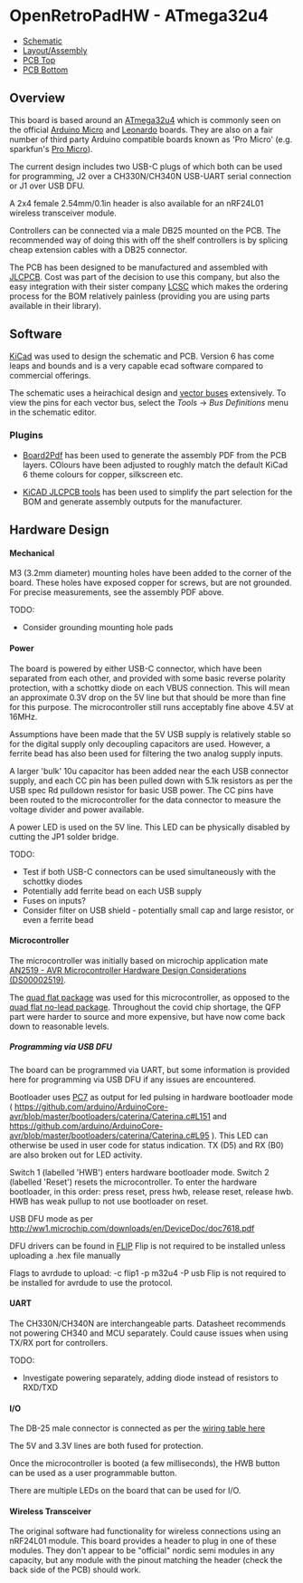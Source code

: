 # OpenRetroPadHW - ATmega32u4

* [Schematic](AATmega32u4/outputs/OpenRetroPad.pdf)
* [Layout/Assembly](ATmega32u4/outputs/OpenRetroPad-Assembly.pdf)
* [PCB Top](ATmega32u4/outputs/OpenRetroPad-top.png)
* [PCB Bottom](ATmega32u4/outputs/OpenRetroPad-bottom.png)

## Overview

This board is based around an [ATmega32u4](https://www.microchip.com/en-us/product/ATmega32U4) which is commonly seen on the official [Arduino Micro](https://docs.arduino.cc/hardware/micro) and [Leonardo](https://docs.arduino.cc/hardware/leonardo) boards. They are also on a fair number of third party Arduino compatible boards known as 'Pro Micro' (e.g. sparkfun's [Pro Micro](https://www.sparkfun.com/products/12640)).

The current design includes two USB-C plugs of which both can be used for programming, J2 over a CH330N/CH340N USB-UART serial connection or J1 over USB DFU.

A 2x4 female 2.54mm/0.1in header is also available for an nRF24L01 wireless transceiver module.

Controllers can be connected via a male DB25 mounted on the PCB. The recommended way of doing this with off the shelf controllers is by splicing cheap extension cables with a DB25 connector.

The PCB has been designed to be manufactured and assembled with [JLCPCB](https://jlcpcb.com/). Cost was part of the decision to use this company, but also the easy integration with their sister company [LCSC](https://www.lcsc.com/) which makes the ordering process for the BOM relatively painless (providing you are using parts available in their library).

## Software

[KiCad](https://www.kicad.org/) was used to design the schematic and PCB. Version 6 has come leaps and bounds and is a very capable ecad software compared to commercial offerings.

The schematic uses a heirachical design and [vector buses](https://docs.kicad.org/6.0/en/eeschema/eeschema.html#bus-connections) extensively. To view the pins for each vector bus, select the _Tools_ -> _Bus Definitions_ menu in the schematic editor.

### Plugins

* [Board2Pdf](https://gitlab.com/dennevi/Board2Pdf) has been used to generate the assembly PDF from the PCB layers. COlours have been adjusted to roughly match the default KiCad 6 theme colours for copper, silkscreen etc.

* [KiCAD JLCPCB tools](https://github.com/bouni/kicad-jlcpcb-tools) has been used to simplify the part selection for the BOM and generate assembly outputs for the manufacturer.

## Hardware Design

#### Mechanical

M3 (3.2mm diameter) mounting holes have been added to the corner of the board. These holes have exposed copper for screws, but are not grounded. For precise measurements, see the assembly PDF above.

TODO:
* Consider grounding mounting hole pads

#### Power

The board is powered by either USB-C connector, which have been separated from each other, and provided with some basic reverse polarity protection, with a schottky diode on each VBUS connection. This will mean an approximate 0.3V drop on the 5V line but that should be more than fine for this purpose. The microcontroller still runs acceptably fine above 4.5V at 16MHz.

Assumptions have been made that the 5V USB supply is relatively stable so for the digital supply only decoupling capacitors are used. However, a ferrite bead has also been used for filtering the two analog supply inputs.

A larger 'bulk' 10u capacitor has been added near the each USB connector supply, and each CC pin has been pulled down with 5.1k resistors as per the USB spec Rd pulldown resistor for basic USB power. The CC pins have been routed to the microcontroller for the data connector to measure the voltage divider and power available.

A power LED is used on the 5V line. This LED can be physically disabled by cutting the JP1 solder bridge.

TODO:
* Test if both USB-C connectors can be used simultaneously with the schottky diodes
* Potentially add ferrite bead on each USB supply
* Fuses on inputs?
* Consider filter on USB shield - potentially small cap and large resistor, or even a ferrite bead

#### Microcontroller

The microcontroller was initially based on microchip application mate [AN2519 - AVR Microcontroller Hardware Design Considerations (DS00002519)](https://ww1.microchip.com/downloads/en/Appnotes/AN2519-AVR-Microcontroller-Hardware-Design-Considerations-00002519B.pdf).

The [quad flat package](https://en.wikipedia.org/wiki/Quad_flat_package) was used for this microcontroller, as opposed to the [quad flat no-lead package](https://en.wikipedia.org/wiki/Flat_no-leads_package). Throughout the covid chip shortage, the QFP part were harder to source and more expensive, but have now come back down to reasonable levels.

##### Programming via USB DFU

The board can be programmed via UART, but some information is provided here for programming via USB DFU if any issues are encountered.

Bootloader uses [PC7](https://github.com/arduino/ArduinoCore-avr/blob/master/bootloaders/caterina/Caterina.h#L69) as output for led pulsing in hardware bootloader mode ( https://github.com/arduino/ArduinoCore-avr/blob/master/bootloaders/caterina/Caterina.c#L151 and https://github.com/arduino/ArduinoCore-avr/blob/master/bootloaders/caterina/Caterina.c#L95 ). This LED can otherwise be used in user code for status indication. TX (D5) and RX (B0) are also broken out for LED activity.

Switch 1 (labelled 'HWB') enters hardware bootloader mode. Switch 2 (labelled 'Reset') resets the microcontroller. To enter the hardware bootloader, in this order: press reset, press hwb, release reset, release hwb. HWB has weak pullup to not use bootloader on reset.

USB DFU mode as per http://ww1.microchip.com/downloads/en/DeviceDoc/doc7618.pdf

DFU drivers can be found in [FLIP](https://www.microchip.com/developmenttools/ProductDetails/flip)
Flip is not required to be installed unless uploading a .hex file manually

Flags to avrdude to upload: -c flip1 -p m32u4 -P usb
Flip is not required to be installed for avrdude to use the protocol.

#### UART

The CH330N/CH340N are interchangeable parts. Datasheet recommends not powering CH340 and MCU separately. Could cause issues when using TX/RX port for controllers.

TODO:
* Investigate powering separately, adding diode instead of resistors to RXD/TXD

#### I/O

The DB-25 male connector is connected as per the [wiring table here](https://github.com/openRetroPad/openRetroPad#wiring)

The 5V and 3.3V lines are both fused for protection.

Once the microcontroller is booted (a few milliseconds), the HWB button can be used as a user programmable button.

There are multiple LEDs on the board that can be used for I/O.

#### Wireless Transceiver

The original software had functionality for wireless connections using an nRF24L01 module. This board provides a header to plug in one of these modules. They don't appear to be "official" nordic semi modules in any capacity, but any module with the pinout matching the header (check the back side of the PCB) should work.